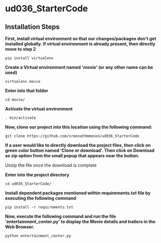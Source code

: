 # ud036_StarterCode

## Installation Steps

**First, install virtual environment so that our changes/packages don't get installed globally.
If virtual environment is already present, then directly move to step 2**

```
pip install virtualenv
```

**Create a Virtual environment named 'movie' (or any other name can be used)**
```
virtualenv movie
```

**Enter into that folder**
```
cd movie/
```

**Activate the virtual environment**
```
. bin/activate
```

**Now, clone our project into this location using the following command:**
```
git clone https://github.com/sreenathmmenon/ud036_StarterCode
```

**If a user would like to directly download the project files, then click on green color button named 'Clone or download'. 
Then click on Download as zip option from the small popup that appears near the button.**

Unzip the file once the download is complete

**Enter into the project directory**

```
cd ud036_StarterCode/
```

**Install dependent packages mentioned within requirements.txt file by executing the following command**
```
pip install -r requirements.txt
```

**Now, execute the following command and run the file 'entertainment_center.py' to display the Movie details and trailers in the Web Browser.**
```
python entertainment_center.py
```

